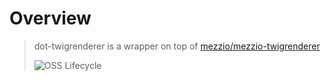 # Overview

> dot-twigrenderer is a wrapper on top of [mezzio/mezzio-twigrenderer](https://github.com/mezzio/mezzio-twigrenderer)
>
> ![OSS Lifecycle](https://img.shields.io/osslifecycle/mezzio/mezzio-twigrenderer)
